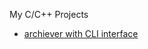
My C/C++ Projects
 - [archiever with CLI interface](https://github.com/roman-4erkasov/algoritms-cpp/tree/master/prj01_huffman_file_compressing)

